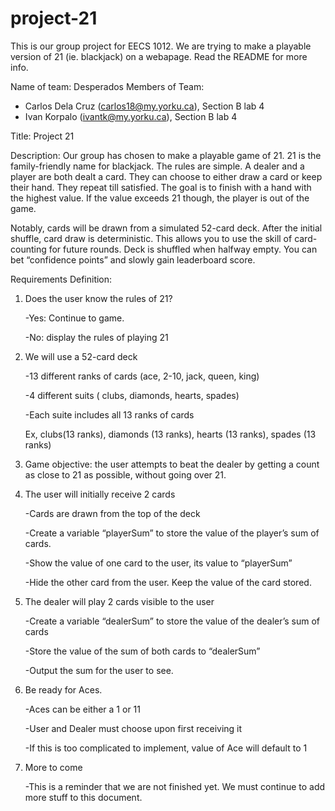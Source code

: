 # project-21
This is our group project for EECS 1012. We are trying to make a playable version of 21 (ie. blackjack) on a webapage. Read the README for more info.

Name of team: Desperados
Members of Team:
- Carlos Dela Cruz (carlos18@my.yorku.ca), Section B lab 4
- Ivan Korpalo (ivantk@my.yorku.ca), Section B lab 4

Title: Project 21

Description: Our group has chosen to make a playable game of 21. 21 is the family-friendly name for blackjack. The rules are simple. A dealer and a player are both dealt a card. They can choose to either draw a card or keep their hand. They repeat till satisfied. The goal is to finish with a hand with the highest value. If the value exceeds 21 though, the player is out of the game.

Notably, cards will be drawn from a simulated 52-card deck. After the initial shuffle, card draw is deterministic. This allows you to use the skill of card-counting for future rounds. Deck is shuffled when halfway empty. You can bet “confidence points” and slowly gain leaderboard score.


Requirements Definition:

1. Does the user know the rules of 21?

    -Yes: Continue to game.
    
    -No: display the rules of playing 21
    
2. We will use a 52-card deck

    -13 different ranks of cards (ace, 2-10, jack, queen, king)
    
    -4 different suits ( clubs, diamonds, hearts, spades)
    
    -Each suite includes all 13 ranks of cards
    
      Ex, clubs(13 ranks), diamonds (13 ranks), hearts (13 ranks), spades (13 ranks)
      
3. Game objective: the user attempts to beat the dealer by getting a count as close to 21 as possible, without going over 21.

4. The user will initially receive 2 cards

    -Cards are drawn from the top of the deck
    
    -Create a variable “playerSum” to store the value of the player’s sum of cards.
    
    -Show the value of one card to the user, its  value to “playerSum”
    
    -Hide the other card from the user. Keep the value of the card stored.

5. The dealer will play 2 cards visible to the user

    -Create a variable “dealerSum” to store the value of the dealer’s sum of cards
    
    -Store the value of the sum of both cards to “dealerSum”
    
    -Output the sum for the user to see.
    
6. Be ready for Aces.

    -Aces can be either a 1 or 11
    
    -User and Dealer must choose upon first receiving it
    
    -If this is too complicated to implement, value of Ace will default to 1
    
7. More to come
    
    -This is a reminder that we are not finished yet. We must continue to add more stuff to this document.


